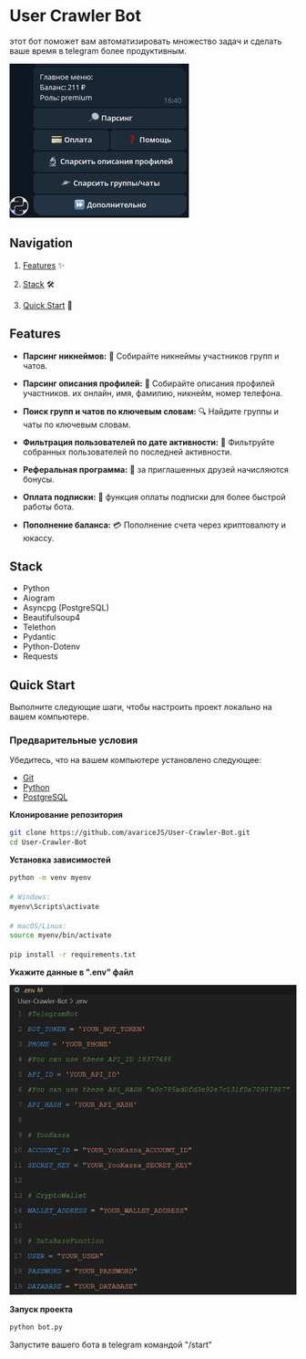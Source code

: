 # User Crawler Bot

этот бот поможет вам автоматизировать множество задач и сделать ваше время в telegram более продуктивным.

![Preview](./image/tg_parser.jpg)

## Navigation

1. [Features](#features) ✨

2. [Stack](#stack) 🛠️

3. [Quick Start](#quick-start) 🚀

## Features

- **Парсинг никнеймов:** 📂 Собирайте никнеймы участников групп и чатов.

- **Парсинг описания профилей:** 📝 Собирайте описания профилей участников. их онлайн, имя, фамилию, никнейм, номер телефона.

- **Поиск групп и чатов по ключевым словам:** 🔍 Найдите группы и чаты по ключевым словам.

- **Фильтрация пользователей по дате активности:** 📅 Фильтруйте собранных пользователей по последней активности.

- **Реферальная программа:** 🎁 за приглашенных друзей начисляются бонусы.

- **Оплата подписки:** 🌟 функция оплаты подписки для более быстрой работы бота.

- **Пополнение баланса:** 💳 Пополнение счета через криптовалюту и юкассу.

## Stack

- Python
- Aiogram
- Asyncpg (PostgreSQL)
- Beautifulsoup4
- Telethon
- Pydantic
- Python-Dotenv
- Requests

## Quick Start

Выполните следующие шаги, чтобы настроить проект локально на вашем компьютере.

### Предварительные условия

Убедитесь, что на вашем компьютере установлено следующее:

- [Git](https://git-scm.com/downloads)
- [Python](https://www.python.org/downloads/)
- [PostgreSQL](https://www.postgresql.org/download/)

**Клонирование репозитория**

```sh
git clone https://github.com/avariceJS/User-Crawler-Bot.git
cd User-Crawler-Bot
```

**Установка зависимостей**

```sh
python -m venv myenv

# Windows:
myenv\Scripts\activate

# macOS/Linux:
source myenv/bin/activate

pip install -r requirements.txt
```

**Укажите данные в ".env" файл**

![Preview](./image/env_parser.jpg)

**Запуск проекта**

```sh
python bot.py
```

Запустите вашего бота в telegram командой "/start"
